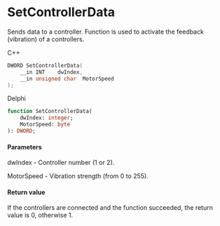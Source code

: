 ﻿# SetControllerData
Sends data to a controller. Function is used to activate the feedback (vibration) of a controllers.

С++
```c
DWORD SetControllerData(
	__in INT	dwIndex,
	__in unsigned char	MotorSpeed
);
```

Delphi
```pascal
function SetControllerData(
	dwIndex: integer;
	MotorSpeed: byte
): DWORD;
```

#### Parameters
dwIndex - Controller number (1 or 2).

MotorSpeed - Vibration strength (from 0 to 255).

#### Return value
If the controllers are connected and the function succeeded, the return value is 0, otherwise 1.